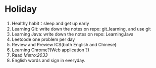 # Holiday
1. Healthy habit：sleep and get up early
2. Learning Git: write down the notes on repo: git_learning, and use git 
3. Learning Java: write down the notes on repo: LearningJava
4. Leetcode one problem per day
5. Review and Preview ICS(both English and Chinese)
6. Learning Chrome?(Web application ?)
7. Read *Metro:2033*
8. English words and sign in everyday.

